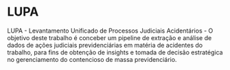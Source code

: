 # LUPA
LUPA - Levantamento Unificado de Processos Judiciais Acidentários - O objetivo deste trabalho é conceber um pipeline de extração e análise de dados de ações judiciais previdenciárias em matéria de acidentes do trabalho, para fins de obtenção de insights e tomada de decisão estratégica no gerenciamento do contencioso de massa previdenciário.
